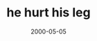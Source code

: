 ---
layout: base.njk
title : 'he hurt his leg' 
view_title : 'he hurt his leg' 
year : '2000' 
date : '2000-05-05' 
img_file : '/drawing/hurthisl.png' 
html_file : 'hehurthi' 
next_html : 'ilookaliv.html' 
year_order : '279' 
permalink : "title/{{html_file}}.html"
---